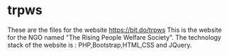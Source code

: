 # trpws
These are the files for the website https://bit.do/trpws
This is the website for the NGO named "The Rising People Welfare Society".
The technology stack of the website is : PHP,Bootstrap,HTML,CSS and JQuery.
